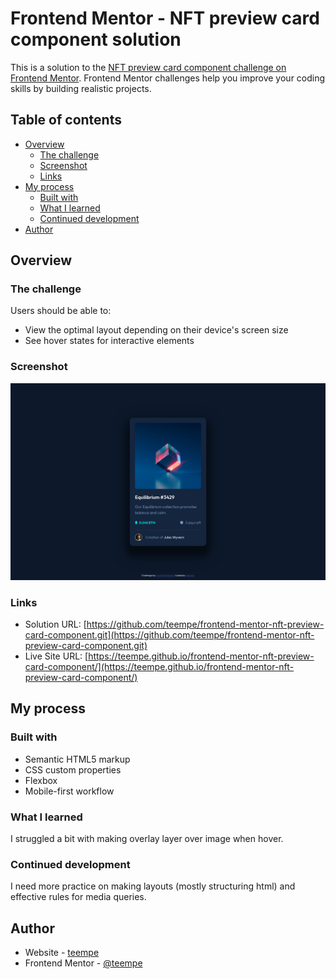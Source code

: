 # Frontend Mentor - NFT preview card component solution

This is a solution to the [NFT preview card component challenge on Frontend Mentor](https://www.frontendmentor.io/challenges/nft-preview-card-component-SbdUL_w0U). Frontend Mentor challenges help you improve your coding skills by building realistic projects. 

## Table of contents

- [Overview](#overview)
  - [The challenge](#the-challenge)
  - [Screenshot](#screenshot)
  - [Links](#links)
- [My process](#my-process)
  - [Built with](#built-with)
  - [What I learned](#what-i-learned)
  - [Continued development](#continued-development)
- [Author](#author)

## Overview

### The challenge

Users should be able to:

- View the optimal layout depending on their device's screen size
- See hover states for interactive elements

### Screenshot

![](./screenshot.png)

### Links

- Solution URL: [https://github.com/teempe/frontend-mentor-nft-preview-card-component.git](https://github.com/teempe/frontend-mentor-nft-preview-card-component.git)
- Live Site URL: [https://teempe.github.io/frontend-mentor-nft-preview-card-component/](https://teempe.github.io/frontend-mentor-nft-preview-card-component/)

## My process

### Built with

- Semantic HTML5 markup
- CSS custom properties
- Flexbox
- Mobile-first workflow

### What I learned

I struggled a bit with making overlay layer over image when hover.

### Continued development

I need more practice on making layouts (mostly structuring html) and effective rules for media queries.

## Author

- Website - [teempe](https://github.com/teempe)
- Frontend Mentor - [@teempe](https://www.frontendmentor.io/profile/teempe)